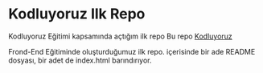 # Kodluyoruz Ilk Repo
Kodluyoruz Eğitimi kapsamında açtığım ilk repo
Bu repo [Kodluyoruz](https://kodluyoruz.org) 

Frond-End Eğitiminde oluşturduğumuz ilk repo. içerisinde bir ade README dosyası, bir adet de index.html barındırıyor.

